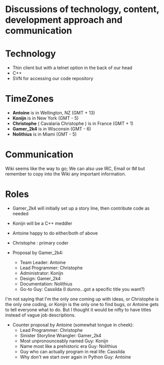 # Discussions of technology, content, development approach and communication #

# Technology #
  * Thin client but with a telnet option in the back of our head
  * C++
  * SVN for accessing our code repository

# TimeZones #
  * **Antoine** is in Wellington, NZ (GMT + 13)
  * **Konijn** is in New York (GMT - 5)
  * **Christophe** ( Cavalaria Christophe ) is in France (GMT + 1)
  * **Gamer\_2k4** is in Wisconsin (GMT - 6)
  * **Nolithius** is in Miami (GMT - 5)

# Communication #
Wiki seems like the way to go;
We can also use IRC, Email or IM but remember to copy into the Wiki any important information.

# Roles #
  * Gamer\_2k4 will initially set up a story line, then contribute code as needed
  * Konijn will be a C++ meddler
  * Antoine happy to do either/both of above
  * Christophe : primary coder


  * Proposal by Gamer\_2k4:
    * Team Leader: Antoine
    * Lead Programmer: Christophe
    * Administrator: Konijn
    * Design: Gamer\_2k4
    * Documentation: Nolithius
    * Go-to Guy: Cassilda (I dunno...got a specific title you want?)

I'm not saying that I'm the only one coming up with ideas, or Christophe is the only one coding, or Konijn is the only one to find bugs, or Antoine gets to tell everyone what to do.  But I thought it would be nifty to have titles instead of vague job descriptions.

  * Counter proposal by Antoine (somewhat tongue in cheek):
    * Lead Programmer: Christophe
    * Sinister Storyline Wrangler: Gamer\_2k4
    * Most unpronounceably named Guy: Konijn
    * Name most like a prehistoric era Guy: Nolithius
    * Guy who can actually program in real life: Cassilda
    * Why don't we start over again in Python Guy: Antoine